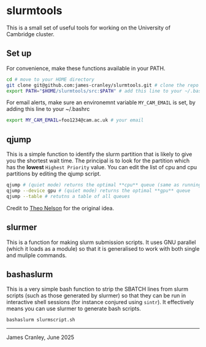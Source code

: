 # slurmtools

This is a small set of useful tools for working on the University of Cambridge cluster.

## Set up

For convenience, make these functions available in your PATH.

```bash
cd # move to your HOME directory
git clone git@github.com:james-cranley/slurmtools.git # clone the repo to your home directory
export PATH="$HOME/slurmtools/src:$PATH" # add this line to your ~/.bashrc file
```

For email alerts, make sure an environemnt variable `MY_CAM_EMAIL` is set, by adding this line to your ~/.bashrc

```bash
export MY_CAM_EMAIL=foo1234@cam.ac.uk # your email
```

## qjump

This is a simple function to identify the slurm partition that is likely to give you the shortest wait time. The principal is to look for the partition which has the **lowest** `Highest Priority` value.
You can edit the list of cpu and cpu partitions by editing the qjump script.

```bash
qjump # (quiet mode) returns the optimal **cpu** queue (same as running qjump --device cpu)
qjump --device gpu # (quiet mode) returns the optimal **gpu** queue
qjump --table # retutns a table of all queues
```

Credit to [Theo Nelson](tmn2126@columbia.edu) for the original idea.

## slurmer

This is a function for making slurm submission scripts. It uses GNU parallel (which it loads as a module) so that it is generalised to work with both single and muliple commands.

## bashaslurm

This is a very simple bash function to strip the SBATCH lines from slurm scripts (such as those generated by slurmer) so that they can be run in interactive shell sessions (for instance conjured using `sintr`). It effectively means you can use slurmer to generate bash scripts.

```bash
bashaslurm slurmscript.sh
```

---
James Cranley, June 2025
